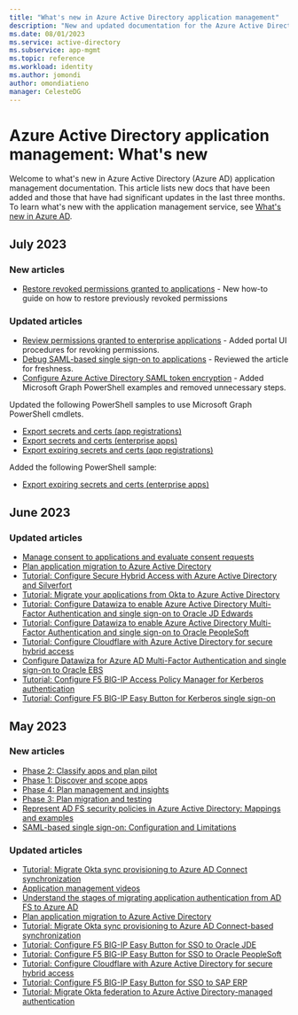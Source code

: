 ```yaml
---
title: "What's new in Azure Active Directory application management"
description: "New and updated documentation for the Azure Active Directory application management."
ms.date: 08/01/2023
ms.service: active-directory
ms.subservice: app-mgmt
ms.topic: reference
ms.workload: identity
ms.author: jomondi
author: omondiatieno
manager: CelesteDG
---
```


# Azure Active Directory application management: What's new

Welcome to what's new in Azure Active Directory (Azure AD) application management documentation. This article lists new docs that have been added and those that have had significant updates in the last three months. To learn what's new with the application management service, see [What's new in Azure AD](../fundamentals/whats-new.md).

## July 2023

### New articles

- [Restore revoked permissions granted to applications](restore-permissions.md) - New how-to guide on how to restore previously revoked permissions

### Updated articles

- [Review permissions granted to enterprise applications](manage-application-permissions.md) - Added portal UI procedures for revoking permissions.
- [Debug SAML-based single sign-on to applications](debug-saml-sso-issues.md) - Reviewed the article for freshness.
- [Configure Azure Active Directory SAML token encryption](howto-saml-token-encryption.md) - Added Microsoft Graph PowerShell examples and removed unnecessary steps.

Updated the following PowerShell samples to use Microsoft Graph PowerShell cmdlets.
- [Export secrets and certs (app registrations)](scripts/powershell-export-all-app-registrations-secrets-and-certs.md)
- [Export secrets and certs (enterprise apps)](scripts/powershell-export-all-enterprise-apps-secrets-and-certs.md)
- [Export expiring secrets and certs (app registrations)](scripts/powershell-export-apps-with-expiring-secrets.md)

Added the following PowerShell sample:
- [Export expiring secrets and certs (enterprise apps)](scripts/powershell-export-enterprise-apps-with-expiring-secrets.md)

## June 2023

### Updated articles

- [Manage consent to applications and evaluate consent requests](manage-consent-requests.md)
- [Plan application migration to Azure Active Directory](migrate-adfs-apps-phases-overview.md)
- [Tutorial: Configure Secure Hybrid Access with Azure Active Directory and Silverfort](silverfort-integration.md)
- [Tutorial: Migrate your applications from Okta to Azure Active Directory](migrate-applications-from-okta.md)
- [Tutorial: Configure Datawiza to enable Azure Active Directory Multi-Factor Authentication and single sign-on to Oracle JD Edwards](datawiza-sso-oracle-jde.md)
- [Tutorial: Configure Datawiza to enable Azure Active Directory Multi-Factor Authentication and single sign-on to Oracle PeopleSoft](datawiza-sso-oracle-peoplesoft.md)
- [Tutorial: Configure Cloudflare with Azure Active Directory for secure hybrid access](cloudflare-integration.md)
- [Configure Datawiza for Azure AD Multi-Factor Authentication and single sign-on to Oracle EBS](datawiza-sso-mfa-oracle-ebs.md)
- [Tutorial: Configure F5 BIG-IP Access Policy Manager for Kerberos authentication](f5-big-ip-kerberos-advanced.md)
- [Tutorial: Configure F5 BIG-IP Easy Button for Kerberos single sign-on](f5-big-ip-kerberos-easy-button.md)
## May 2023

### New articles

- [Phase 2: Classify apps and plan pilot](migrate-adfs-classify-apps-plan-pilot.md)
- [Phase 1: Discover and scope apps](migrate-adfs-discover-scope-apps.md)
- [Phase 4: Plan management and insights](migrate-adfs-plan-management-insights.md)
- [Phase 3: Plan migration and testing](migrate-adfs-plan-migration-test.md)
- [Represent AD FS security policies in Azure Active Directory: Mappings and examples](migrate-adfs-represent-security-policies.md)
- [SAML-based single sign-on: Configuration and Limitations](migrate-adfs-saml-based-sso.md)

### Updated articles

- [Tutorial: Migrate Okta sync provisioning to Azure AD Connect synchronization](migrate-okta-sync-provisioning.md)
- [Application management videos](app-management-videos.md)
- [Understand the stages of migrating application authentication from AD FS to Azure AD](migrate-adfs-apps-to-azure.md)
- [Plan application migration to Azure Active Directory](migrate-application-authentication-to-azure-active-directory.md)
- [Tutorial: Migrate Okta sync provisioning to Azure AD Connect-based synchronization](migrate-okta-sync-provisioning-to-azure-active-directory.md)
- [Tutorial: Configure F5 BIG-IP Easy Button for SSO to Oracle JDE](f5-big-ip-oracle-jde-easy-button.md)
- [Tutorial: Configure F5 BIG-IP Easy Button for SSO to Oracle PeopleSoft](f5-big-ip-oracle-peoplesoft-easy-button.md)
- [Tutorial: Configure Cloudflare with Azure Active Directory for secure hybrid access](cloudflare-azure-ad-integration.md)
- [Tutorial: Configure F5 BIG-IP Easy Button for SSO to SAP ERP](f5-big-ip-sap-erp-easy-button.md)
- [Tutorial: Migrate Okta federation to Azure Active Directory-managed authentication](migrate-okta-federation.md)
